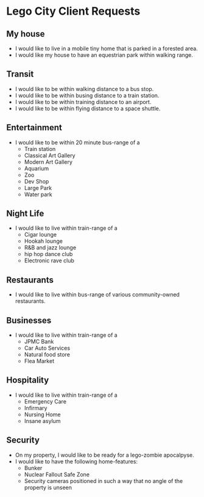 # Lego City Client Requests

## My house
* I would like to live in a mobile tiny home that is parked in a forested area.
* I would like my house to have an equestrian park within walking range.


## Transit
* I would like to be within walking distance to a bus stop.
* I would like to be within busing distance to a train station.
* I would like to be within training distance to an airport.
* I would like to be within flying distance to a space shuttle.


## Entertainment
* I would like to be within 20 minute bus-range of a
	* Train station
	* Classical Art Gallery
	* Modern Art Gallery
	* Aquarium
	* Zoo
	* Dev Shop
	* Large Park
	* Water park


## Night Life
* I would like to live within train-range of a
	* Cigar lounge
	* Hookah lounge
	* R&B and jazz lounge
	* hip hop dance club
	* Electronic rave club


## Restaurants
* I would like to live within bus-range of various community-owned restaurants.

## Businesses
* I would like to live within train-range of a
	* JPMC Bank
	* Car Auto Services
	* Natural food store
	* Flea Market

## Hospitality
* I would like to live within train-range of a
	* Emergency Care
	* Infirmary
	* Nursing Home
	* Insane asylum


## Security
* On my property, I would like to be ready for a lego-zombie apocalpyse.
* I would like to have the following home-features:
	* Bunker
	* Nuclear Fallout Safe Zone
	* Security cameras positioned in such a way that no angle of the property is unseen
